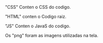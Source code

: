 "CSS" Conten o CSS do codigo.

"HTML" conten o Codigo raiz.

"JS" Conten o JavaS do codigo.

Os "png" foram as imagens utilizadas na tela.
